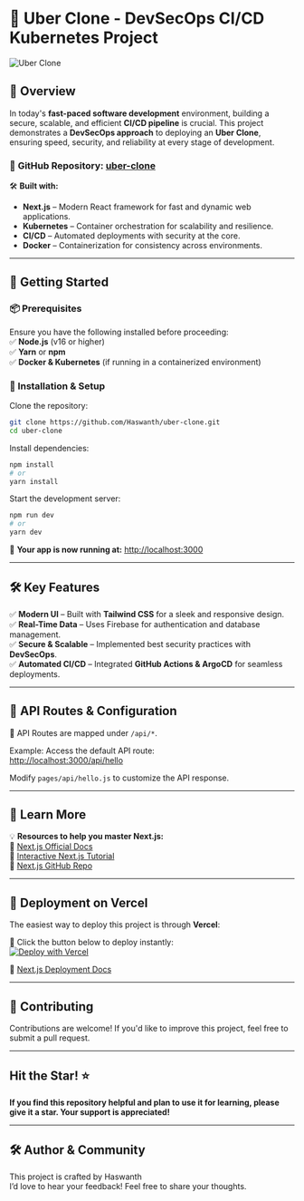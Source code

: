 # 🚀 **Uber Clone - DevSecOps CI/CD Kubernetes Project**  

![Uber Clone](https://miro.medium.com/v2/resize:fit:736/0*xJc4sgDsMZqdfPyZ.png)  

## **📌 Overview**  

In today's **fast-paced software development** environment, building a secure, scalable, and efficient **CI/CD pipeline** is crucial. This project demonstrates a **DevSecOps approach** to deploying an **Uber Clone**, ensuring speed, security, and reliability at every stage of development.  

### 🔗 **GitHub Repository**: [uber-clone](https://github.com/Haswanthkondamadugula)  

🛠 **Built with:**  

- **Next.js** – Modern React framework for fast and dynamic web applications.  
- **Kubernetes** – Container orchestration for scalability and resilience.  
- **CI/CD** – Automated deployments with security at the core.  
- **Docker** – Containerization for consistency across environments.  

---

## **🚀 Getting Started**  

### **📦 Prerequisites**

Ensure you have the following installed before proceeding:  
✅ **Node.js** (v16 or higher)  
✅ **Yarn** or **npm**  
✅ **Docker & Kubernetes** (if running in a containerized environment)  

### **📌 Installation & Setup**  

Clone the repository:  

```bash
git clone https://github.com/Haswanth/uber-clone.git
cd uber-clone
```

Install dependencies:  

```bash
npm install
# or
yarn install
```

Start the development server:  

```bash
npm run dev
# or
yarn dev
```

🚀 **Your app is now running at:** [http://localhost:3000](http://localhost:3000)  

---

## **🛠 Key Features**  

✅ **Modern UI** – Built with **Tailwind CSS** for a sleek and responsive design.  
✅ **Real-Time Data** – Uses Firebase for authentication and database management.  
✅ **Secure & Scalable** – Implemented best security practices with **DevSecOps**.  
✅ **Automated CI/CD** – Integrated **GitHub Actions & ArgoCD** for seamless deployments.  

---

## **📡 API Routes & Configuration**  

🔗 API Routes are mapped under `/api/*`.  

Example: Access the default API route:  
[http://localhost:3000/api/hello](http://localhost:3000/api/hello)  

Modify `pages/api/hello.js` to customize the API response.  

---

## **📖 Learn More**  

💡 **Resources to help you master Next.js:**  
📌 [Next.js Official Docs](https://nextjs.org/docs)  
📌 [Interactive Next.js Tutorial](https://nextjs.org/learn)  
📌 [Next.js GitHub Repo](https://github.com/vercel/next.js)  

---

## **🚀 Deployment on Vercel**  

The easiest way to deploy this project is through **Vercel**:  

🔹 Click the button below to deploy instantly:  
[![Deploy with Vercel](https://vercel.com/button)](https://vercel.com/new?utm_medium=default-template&filter=next.js&utm_source=create-next-app&utm_campaign=create-next-app-readme)  

📖 [Next.js Deployment Docs](https://nextjs.org/docs/deployment)  

---

## 🤝 **Contributing**  

Contributions are welcome! If you'd like to improve this project, feel free to submit a pull request.  

---

## **Hit the Star!** ⭐

**If you find this repository helpful and plan to use it for learning, please give it a star. Your support is appreciated!**

---

## 🛠️ **Author & Community**  

This project is crafted by Haswanth  
I’d love to hear your feedback! Feel free to share your thoughts.  

